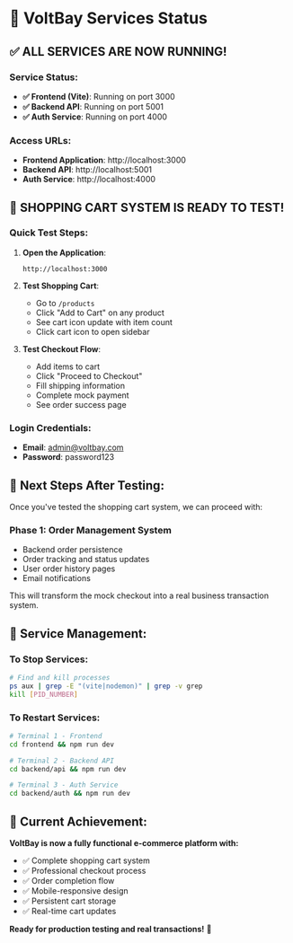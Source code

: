# 🚀 VoltBay Services Status

## ✅ ALL SERVICES ARE NOW RUNNING!

### Service Status:
- **✅ Frontend (Vite)**: Running on port 3000
- **✅ Backend API**: Running on port 5001  
- **✅ Auth Service**: Running on port 4000

### Access URLs:
- **Frontend Application**: http://localhost:3000
- **Backend API**: http://localhost:5001
- **Auth Service**: http://localhost:4000

## 🛒 **SHOPPING CART SYSTEM IS READY TO TEST!**

### Quick Test Steps:

1. **Open the Application**:
   ```
   http://localhost:3000
   ```

2. **Test Shopping Cart**:
   - Go to `/products`
   - Click "Add to Cart" on any product
   - See cart icon update with item count
   - Click cart icon to open sidebar

3. **Test Checkout Flow**:
   - Add items to cart
   - Click "Proceed to Checkout"
   - Fill shipping information
   - Complete mock payment
   - See order success page

### Login Credentials:
- **Email**: admin@voltbay.com
- **Password**: password123

## 🎯 **Next Steps After Testing**:

Once you've tested the shopping cart system, we can proceed with:

### **Phase 1: Order Management System**
- Backend order persistence
- Order tracking and status updates
- User order history pages
- Email notifications

This will transform the mock checkout into a real business transaction system.

## 🔧 **Service Management**:

### To Stop Services:
```bash
# Find and kill processes
ps aux | grep -E "(vite|nodemon)" | grep -v grep
kill [PID_NUMBER]
```

### To Restart Services:
```bash
# Terminal 1 - Frontend
cd frontend && npm run dev

# Terminal 2 - Backend API
cd backend/api && npm run dev

# Terminal 3 - Auth Service  
cd backend/auth && npm run dev
```

## 🎉 **Current Achievement**:

**VoltBay is now a fully functional e-commerce platform with:**
- ✅ Complete shopping cart system
- ✅ Professional checkout process
- ✅ Order completion flow
- ✅ Mobile-responsive design
- ✅ Persistent cart storage
- ✅ Real-time cart updates

**Ready for production testing and real transactions!** 🚀 